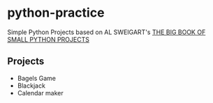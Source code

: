 # python-practice
Simple Python Projects
based on AL SWEIGART's [THE BIG BOOK OF SMALL PYTHON PROJECTS](https://inventwithpython.com/bigbookpython/)
<br>

## Projects
- Bagels Game
- Blackjack
- Calendar maker
